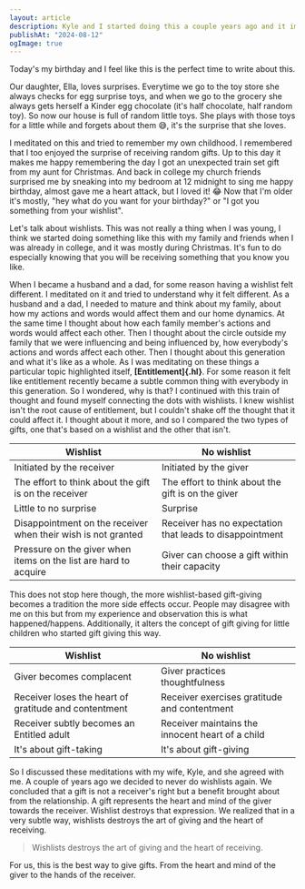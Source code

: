 ```yaml
---
layout: article
description: Kyle and I started doing this a couple years ago and it improved the quality of our gifts.
publishAt: "2024-08-12"
ogImage: true
---
```


Today's my birthday and I feel like this is the perfect time to write about this.

Our daughter, Ella, loves surprises. Everytime we go to the toy store she always checks for egg surprise toys, and 
when we go to the grocery she always gets herself a Kinder egg chocolate (it's half chocolate, half random toy). So 
now our house is full of random little toys. She plays with those toys for a little while and forgets about them 😅, 
it's the surprise that she loves.

I meditated on this and tried to remember my own childhood. I remembered that I too enjoyed the surprise of 
receiving random gifts. Up to this day it makes me happy remembering the day I got an unexpected train set gift from 
my aunt for Christmas. And back in college my church friends surprised me by sneaking into my bedroom at 12 midnight to 
sing me happy birthday, almost gave me a heart attack, but I loved it! 😂 Now that I'm older it's mostly, "hey what do 
you want for your birthday?" or "I got you something from your wishlist". 

Let's talk about wishlists. This was not really a thing when I was young, I think we started doing something like 
this with my family and friends when I was already in college, and it was mostly during Christmas. It's fun to do 
especially knowing that you will be receiving something that you know you like. 

When I became a husband and a dad, for some reason having a wishlist felt different. I meditated on it and tried to 
understand why it felt different. As a husband and a dad, I needed to mature and think about my family, about how my 
actions and words would affect them and our home dynamics. At the same time I thought about how each family member's 
actions and words would affect each other. Then I thought about the circle outside my family that we were 
influencing and being influenced by, how everybody's actions and words affect each other. Then I thought about this 
generation and what it's like as a whole. As I was meditating on these things a particular topic highlighted itself, 
**[Entitlement]{.hl}**. For some reason it felt like entitlement recently became a subtle common thing with 
everybody in this generation. So I wondered, why is that? I continued with this train of thought and found myself 
connecting the dots with wishlists. I knew wishlist isn't the root cause of entitlement, but I couldn't shake off the 
thought that it could affect it. I thought about it more, and so I compared the two types of gifts, one that's based on 
a wishlist and the other that isn't. 

| Wishlist                                                         | No wishlist                                              |
|------------------------------------------------------------------|----------------------------------------------------------|
| Initiated by the receiver                                        | Initiated by the giver                                   |
| The effort to think about the gift is on the receiver            | The effort to think about the gift is on the giver       |
| Little to no surprise                                            | Surprise                                                 |
| Disappointment on the receiver when their wish is not granted    | Receiver has no expectation that leads to disappointment |
| Pressure on the giver when items on the list are hard to acquire | Giver can choose a gift within their capacity            |

This does not stop here though, the more wishlist-based gift-giving becomes a tradition the more side effects occur.
People may disagree with me on this but from my experience and observation this is what happened/happens. 
Additionally, it alters the concept of gift giving for little children who started gift giving this way.

| Wishlist                                              | No wishlist                                      |
|-------------------------------------------------------|--------------------------------------------------|
| Giver becomes complacent                              | Giver practices thoughtfulness                   |
| Receiver loses the heart of gratitude and contentment | Receiver exercises gratitude and contentment     |
| Receiver subtly becomes an Entitled adult             | Receiver maintains the innocent heart of a child |
| It's about gift-taking                                | It's about gift-giving                           |

So I discussed these meditations with my wife, Kyle, and she agreed with me. A couple of years ago we decided to 
never do wishlists again. We concluded that a gift is not a receiver's right but a benefit brought about from the 
relationship. A gift represents the heart and mind of the giver towards the receiver. Wishlist destroys that 
expression. We realized that in a very subtle way, wishlists destroys the art of giving and the heart of receiving.

> Wishlists destroys the art of giving and the heart of receiving.

For us, this is the best way to give gifts. From the heart and mind of the giver to the hands of the receiver.